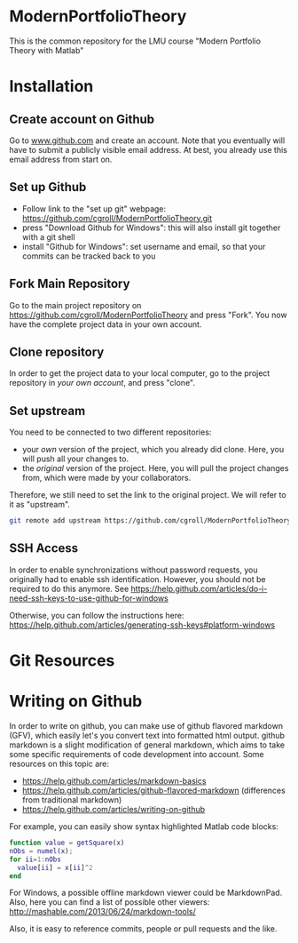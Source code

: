 ModernPortfolioTheory
=====================

This is the common repository for the LMU course "Modern Portfolio Theory with Matlab"

# Installation

## Create account on Github

Go to www.github.com and create an account. Note that you eventually will have to submit a publicly visible email address. At best, you already use this email address from start on.

## Set up Github

- Follow link to the "set up git" webpage: https://github.com/cgroll/ModernPortfolioTheory.git
- press "Download Github for Windows": this will also install git together with a git shell
- install "Github for Windows": set username and email, so that your commits can be tracked back to you

## Fork Main Repository

Go to the main project repository on https://github.com/cgroll/ModernPortfolioTheory and press "Fork". You now have the complete project data in your own account.

## Clone repository

In order to get the project data to your local computer, go to the project repository in *your own account*, and press "clone".

## Set upstream

You need to be connected to two different repositories:
- your *own* version of the project, which you already did clone. Here, you will push all your changes to.
- the *original* version of the project. Here, you will pull the project changes from, which were made by your collaborators.

Therefore, we still need to set the link to the original project. We will refer to it as "upstream".
````sh
git remote add upstream https://github.com/cgroll/ModernPortfolioTheory.git
````

## SSH Access

In order to enable synchronizations without password requests, you originally had to enable ssh identification. However, you should not be required to do this anymore. See https://help.github.com/articles/do-i-need-ssh-keys-to-use-github-for-windows

Otherwise, you can follow the instructions here:
https://help.github.com/articles/generating-ssh-keys#platform-windows



# Git Resources

# Writing on Github

In order to write on github, you can make use of github flavored markdown (GFV), which easily let's you convert text into formatted html output. github markdown is a slight modification of general markdown, which aims to take some specific requirements of code development into account. Some resources on this topic are:
- https://help.github.com/articles/markdown-basics
- https://help.github.com/articles/github-flavored-markdown (differences from traditional markdown)
- https://help.github.com/articles/writing-on-github


For example, you can easily show syntax highlighted Matlab code blocks:
````matlab
function value = getSquare(x)
nObs = numel(x);
for ii=1:nObs
  value[ii] = x[ii]^2
end
````

For Windows, a possible offline markdown viewer could be MarkdownPad.
Also, here you can find a list of possible other viewers:
http://mashable.com/2013/06/24/markdown-tools/

Also, it is easy to reference commits, people or pull requests and the like.
